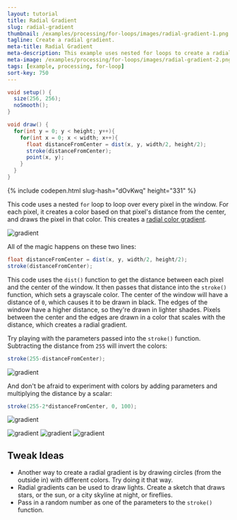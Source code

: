 ```yaml
---
layout: tutorial
title: Radial Gradient
slug: radial-gradient
thumbnail: /examples/processing/for-loops/images/radial-gradient-1.png
tagline: Create a radial gradient.
meta-title: Radial Gradient
meta-description: This example uses nested for loops to create a radial gradient.
meta-image: /examples/processing/for-loops/images/radial-gradient-2.png
tags: [example, processing, for-loop]
sort-key: 750
---
```


```java
void setup() {
  size(256, 256);
  noSmooth();
}

void draw() {
  for(int y = 0; y < height; y++){
    for(int x = 0; x < width; x++){
      float distanceFromCenter = dist(x, y, width/2, height/2);
      stroke(distanceFromCenter);
      point(x, y);
    }
  }
}
```

{% include codepen.html slug-hash="dOvKwq" height="331" %}

This code uses a nested `for` loop to loop over every pixel in the window. For each pixel, it creates a color based on that pixel's distance from the center, and draws the pixel in that color. This creates a [radial color gradient](https://en.wikipedia.org/wiki/Color_gradient#Radial_gradients).

![gradient](/examples/processing/for-loops/images/radial-gradient-3.png)

All of the magic happens on these two lines:

```java
float distanceFromCenter = dist(x, y, width/2, height/2);
stroke(distanceFromCenter);
```

This code uses the `dist()` function to get the distance between each pixel and the center of the window. It then passes that distance into the `stroke()` function, which sets a grayscale color. The center of the window will have a distance of `0`, which causes it to be drawn in black. The edges of the window have a higher distance, so they're drawn in lighter shades. Pixels between the center and the edges are drawn in a color that scales with the distance, which creates a radial gradient.

Try playing with the parameters passed into the `stroke()` function. Subtracting the distance from `255` will invert the colors:

```java
stroke(255-distanceFromCenter);
```

![gradient](/examples/processing/for-loops/images/radial-gradient-4.png)

And don't be afraid to experiment with colors by adding parameters and multiplying the distance by a scalar:

```java
stroke(255-2*distanceFromCenter, 0, 100);
```

![gradient](/examples/processing/for-loops/images/radial-gradient-5.png)

![gradient](/examples/processing/for-loops/images/radial-gradient-6.png) ![gradient](/examples/processing/for-loops/images/radial-gradient-7.png) ![gradient](/examples/processing/for-loops/images/radial-gradient-8.png)


## Tweak Ideas
- Another way to create a radial gradient is by drawing circles (from the outside in) with different colors. Try doing it that way.
- Radial gradients can be used to draw lights. Create a sketch that draws stars, or the sun, or a city skyline at night, or fireflies.
- Pass in a random number as one of the parameters to the `stroke()` function.
